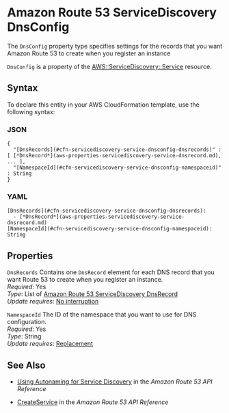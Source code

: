 # Amazon Route 53 ServiceDiscovery DnsConfig<a name="aws-properties-servicediscovery-service-dnsconfig"></a>

<a name="aws-properties-servicediscovery-service-dnsconfig-description"></a>The `DnsConfig` property type specifies settings for the records that you want Amazon Route 53 to create when you register an instance

<a name="aws-properties-servicediscovery-service-dnsconfig-inheritance"></a>`DnsConfig` is a property of the [AWS::ServiceDiscovery::Service](aws-resource-servicediscovery-service.md) resource\.

## Syntax<a name="aws-properties-servicediscovery-service-dnsconfig-syntax"></a>

To declare this entity in your AWS CloudFormation template, use the following syntax:

### JSON<a name="aws-properties-servicediscovery-service-dnsconfig-syntax.json"></a>

```
{
  "[DnsRecords](#cfn-servicediscovery-service-dnsconfig-dnsrecords)" : [ [*DnsRecord*](aws-properties-servicediscovery-service-dnsrecord.md), ... ],
  "[NamespaceId](#cfn-servicediscovery-service-dnsconfig-namespaceid)" : String
}
```

### YAML<a name="aws-properties-servicediscovery-service-dnsconfig-syntax.yaml"></a>

```
[DnsRecords](#cfn-servicediscovery-service-dnsconfig-dnsrecords): 
  - [*DnsRecord*](aws-properties-servicediscovery-service-dnsrecord.md)
[NamespaceId](#cfn-servicediscovery-service-dnsconfig-namespaceid): String
```

## Properties<a name="aws-properties-servicediscovery-service-dnsconfig-properties"></a>

`DnsRecords`  <a name="cfn-servicediscovery-service-dnsconfig-dnsrecords"></a>
Contains one `DnsRecord` element for each DNS record that you want Route 53 to create when you register an instance\.  
*Required*: Yes  
*Type*: List of [Amazon Route 53 ServiceDiscovery DnsRecord](aws-properties-servicediscovery-service-dnsrecord.md)  
*Update requires*: [No interruption](using-cfn-updating-stacks-update-behaviors.md#update-no-interrupt)

`NamespaceId`  <a name="cfn-servicediscovery-service-dnsconfig-namespaceid"></a>
The ID of the namespace that you want to use for DNS configuration\.  
*Required*: Yes  
*Type*: String  
*Update requires*: [Replacement](using-cfn-updating-stacks-update-behaviors.md#update-replacement)

## See Also<a name="aws-properties-servicediscovery-service-dnsconfig-seealso"></a>

+ [Using Autonaming for Service Discovery](http://docs.aws.amazon.com/Route53/latest/APIReference/overview-service-discovery.html) in the *Amazon Route 53 API Reference*

+ [CreateService](http://docs.aws.amazon.com/Route53/latest/APIReference/API_autonaming_CreateService.html) in the *Amazon Route 53 API Reference*